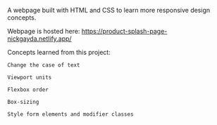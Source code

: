 A webpage built with HTML and CSS to learn more responsive design concepts.

Webpage is hosted here: https://product-splash-page-nickgayda.netlify.app/

Concepts learned from this project:

    Change the case of text
    
    Viewport units
    
    Flexbox order
    
    Box-sizing
    
    Style form elements and modifier classes
